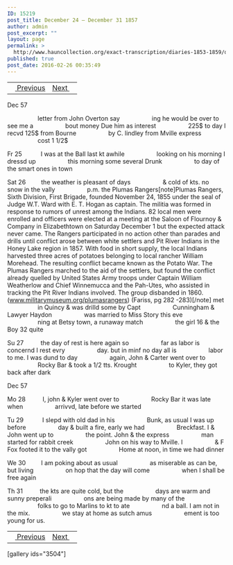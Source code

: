 ```yaml
---
ID: 15219
post_title: December 24 – December 31 1857
author: admin
post_excerpt: ""
layout: page
permalink: >
  http://www.hauncollection.org/exact-transcription/diaries-1853-1859/december-24-december-31-1857/
published: true
post_date: 2016-02-26 00:35:49
---
```

<table style="width: 100%;" align="center">
<tbody>
<tr>
<td><a href="http://www.hauncollection.org/version-2/diaries-1853-1859/december-15-december-24-1857/"><img src="https://lh3.googleusercontent.com/-EFJpxxNiPNw/VqgtWBCZrMI/AAAAAAAAAFU/WfY4lPFWWkg/s800-Ic42/Soeb-Plain-Arrows-8-10px.png" alt="" width="10" height="10" /> Previous</a></td>
<td style="text-align: right;"><a href="http://www.hauncollection.org/version-2/diaries-1853-1859/january-1-january-7-1858/">Next <img src="https://lh3.googleusercontent.com/-67k0cYlpXHw/VqgtWKz1MXI/AAAAAAAAAFU/k9PW_Piyurk/s800-Ic42/Soeb-Plain-Arrows-5-10px.png" alt="" width="10" height="10" /></a></td>
</tr>
</tbody>
</table>
Dec 57

<span style="margin-left: 70px;">letter from John Overton say
<span style="margin-left: 70px;">ing he would be over to see me a
<span style="margin-left: 70px;">bout money Due him as interest
<span style="margin-left: 70px;">225$ to day I recvd 125$ from Bourne
<span style="margin-left: 70px;">by C. lindley from Mville express
<span style="margin-left: 70px;">cost 1 1/2$</span></span></span></span></span></span>

Fr 25           I was at the Ball last kt awhile
<span style="margin-left: 70px;">looking on his morning I dressd up
<span style="margin-left: 70px;">this morning some several Drunk
<span style="margin-left: 70px;">to day of the smart ones in town</span></span></span>

Sat 26         the weather is pleasant of days
<span style="margin-left: 70px;">&amp; cold of kts. no snow in the vally
<span style="margin-left: 70px;">p.m. the Plumas Rangers[note]Plumas Rangers, Sixth Division, First Brigade, founded November 24, 1855 under the seal of Judge W.T. Ward with E. T. Hogan as captain. The militia was formed in response to rumors of unrest among the Indians. 82 local men were enrolled and officers were elected at a meeting at the Saloon of Flournoy &amp; Company in Elizabethtown on Saturday December 1 but the expected attack never came. The Rangers participated in no action other than parades and drills until conflict arose between white settlers and Pit River Indians in the Honey Lake region in 1857. With food in short supply, the local Indians harvested three acres of potatoes belonging to local rancher William Morehead. The resulting conflict became known as the Potato War. The Plumas Rangers marched to the aid of the settlers, but found the conflict already quelled by United States Army troops under Captain William Weatherlow and Chief Winnemucca and the Pah-Utes, who assisted in tracking the Pit River Indians involved. The group disbanded in 1860. (www.militarymuseum.org/plumasrangers) (Fariss, pg 282 -283)[/note] met
<span style="margin-left: 70px;">in Quincy &amp; was drilld some by Capt
<span style="margin-left: 70px;">Cunningham &amp; Lawyer Haydon
<span style="margin-left: 70px;">was married to Miss Story this eve
<span style="margin-left: 70px;">ning at Betsy town, a runaway match
<span style="margin-left: 70px;">the girl 16 &amp; the Boy 32 quite</span></span></span></span></span></span></span>

Su 27          the day of rest is here again so
<span style="margin-left: 70px;">far as labor is concernd I rest evry
<span style="margin-left: 70px;">day. but in minf no day all is
<span style="margin-left: 70px;">labor to me. I was dund to day
<span style="margin-left: 70px;">again, John &amp; Carter went over to
<span style="margin-left: 70px;">Rocky Bar &amp; took a 1/2 tts. Krought
<span style="margin-left: 70px;">to Kyler, they got back after dark</span></span></span></span></span></span>

Dec 57

Mo 28          I, john &amp; Kyler went over to
<span style="margin-left: 70px;">Rocky Bar it was late when
<span style="margin-left: 70px;">arrivvd, late before we started</span></span>

Tu 29           I slepd with old dad in his
<span style="margin-left: 70px;">Bunk, as usual I was up before
<span style="margin-left: 70px;">day &amp; built a fire, early we had
<span style="margin-left: 70px;">Breckfast. I &amp; John went up to
<span style="margin-left: 70px;">the point. John &amp; the express
<span style="margin-left: 70px;">man started for rabbit creek
<span style="margin-left: 70px;">John on his way to Mville. I
<span style="margin-left: 70px;">&amp; F Fox footed it to the vally got
<span style="margin-left: 70px;">Home at noon, in time we had dinner</span></span></span></span></span></span></span></span>

We 30         I am poking about as usual
<span style="margin-left: 70px;">as miserable as can be, but living
<span style="margin-left: 70px;">on hop that the day will come
<span style="margin-left: 70px;">when I shall be free again</span></span></span>

Th 31          the kts are quite cold, but the
<span style="margin-left: 70px;">days are warm and sunny preperali
<span style="margin-left: 70px;">ons are being made by many of the
<span style="margin-left: 70px;">folks to go to Marlins to kt to ate
<span style="margin-left: 70px;">nd a ball. I am not in the mix.
<span style="margin-left: 70px;">we stay at home as sutch amus
<span style="margin-left: 70px;">ement is too young for us.</span></span></span></span></span></span>
<table style="width: 100%;" align="center">
<tbody>
<tr>
<td><a href="http://www.hauncollection.org/version-2/diaries-1853-1859/december-15-december-24-1857/"><img src="https://lh3.googleusercontent.com/-EFJpxxNiPNw/VqgtWBCZrMI/AAAAAAAAAFU/WfY4lPFWWkg/s800-Ic42/Soeb-Plain-Arrows-8-10px.png" alt="" width="10" height="10" /> Previous</a></td>
<td style="text-align: right;"><a href="http://www.hauncollection.org/version-2/diaries-1853-1859/january-1-january-7-1858/">Next <img src="https://lh3.googleusercontent.com/-67k0cYlpXHw/VqgtWKz1MXI/AAAAAAAAAFU/k9PW_Piyurk/s800-Ic42/Soeb-Plain-Arrows-5-10px.png" alt="" width="10" height="10" /></a></td>
</tr>
</tbody>
</table>
[gallery ids="3504"]
